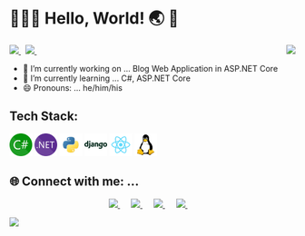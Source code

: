 # 👨🏻‍💻 Hello, World! 🌏 👋

<p> 
	<a href="mailto:gauravag.1005@gmail.com">
		<img src="https://img.shields.io/badge/Gmail-gauravag.1005%40gmail.com-d14836?style=social&logo=gmail" />
	</a>&nbsp;
	<a href="https://wa.me/917477036124">
		<img src="https://img.shields.io/badge/WhatsApp-%2B91--7477036124-25d366?style=social&logo=whatsapp" />
	</a>&nbsp;
	<img src="https://komarev.com/ghpvc/?username=thegauravagrawal&color=brightgreen" align="right"/>
</p>

- 🔭 I’m currently working on ... Blog Web Application in ASP.NET Core
- 🌱 I’m currently learning ... C#, ASP.NET Core
- 😄 Pronouns: ... he/him/his

## Tech Stack:
<p>
	<img height="40" src="https://raw.githubusercontent.com/github/explore/80688e429a7d4ef2fca1e82350fe8e3517d3494d/topics/csharp/csharp.png"/>
	<img height="40" src="https://raw.githubusercontent.com/github/explore/93d8a67084f94b2a444e510199a6e7622e5b09a3/topics/dotnet/dotnet.png"/>
	<img height="40" src="https://raw.githubusercontent.com/github/explore/80688e429a7d4ef2fca1e82350fe8e3517d3494d/topics/python/python.png"/>
	<img height="40" src="https://raw.githubusercontent.com/github/explore/80688e429a7d4ef2fca1e82350fe8e3517d3494d/topics/django/django.png"/>
	<img height="40" src="https://raw.githubusercontent.com/github/explore/80688e429a7d4ef2fca1e82350fe8e3517d3494d/topics/react/react.png"/>
	<img height="40" src="https://raw.githubusercontent.com/github/explore/80688e429a7d4ef2fca1e82350fe8e3517d3494d/topics/linux/linux.png"/>
</p> 

## 🌐 Connect with me: ...
<p align="center">	
	<a href="https://www.facebook.com/gaurav.ag05">
		<img src="https://img.shields.io/badge/facebook-%231877F2.svg?&style=for-the-badge&logo=facebook&logoColor=white" />
	</a>&nbsp;&nbsp;&nbsp;&nbsp;
	<a href="https://www.instagram.com/__gauravagrawal">
		<img src="https://img.shields.io/badge/instagram-%23E4405F.svg?&style=for-the-badge&logo=instagram&logoColor=white" />
	</a>&nbsp;&nbsp;&nbsp;&nbsp;
	<a href="https://www.linkedin.com/in/--gauravagrawal">
		<img src="https://img.shields.io/badge/linkedin-%230077B5.svg?&style=for-the-badge&logo=linkedin&logoColor=white" />
	</a>&nbsp;&nbsp;&nbsp;&nbsp;
	<a href="https://twitter.com/__gauravagrwal">
		<img src="https://img.shields.io/badge/twitter-%231DA1F2.svg?&style=for-the-badge&logo=twitter&logoColor=white" />
	</a>&nbsp;&nbsp;&nbsp;&nbsp;
</p>

<img width="400px" align="left" src="https://github-readme-stats.vercel.app/api/top-langs/?username=gauravagrwal&hide=html&layout=compact&theme=tokyonight" />
